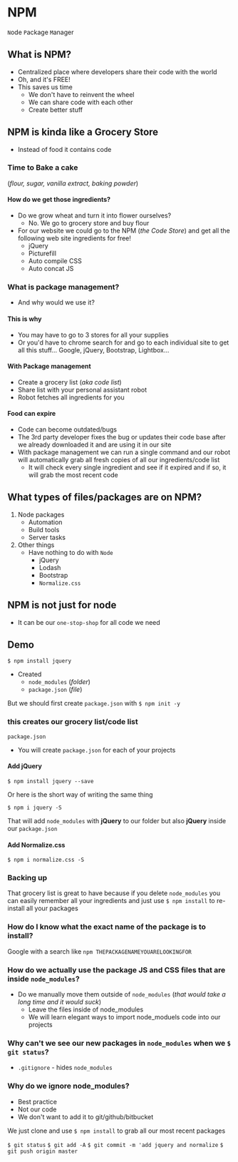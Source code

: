 # NPM
`N`ode
`P`ackage
`M`anager

## What is NPM?
* Centralized place where developers share their code with the world
* Oh, and it's FREE!
* This saves us time
    - We don't have to reinvent the wheel
    - We can share code with each other
    - Create better stuff

## NPM is kinda like a Grocery Store
* Instead of food it contains code

### Time to Bake a cake
(_flour, sugar, vanilla extract, baking powder_)

#### How do we get those ingredients?
* Do we grow wheat and turn it into flower ourselves?
    - No. We go to grocery store and buy flour
* For our website we could go to the NPM (_the Code Store_) and get all the following web site ingredients for free!
    - jQuery
    - Picturefill
    - Auto compile CSS
    - Auto concat JS

### What is package management?
* And why would we use it?

#### This is why
* You may have to go to 3 stores for all your supplies
* Or you'd have to chrome search for and go to each individual site to get all this stuff... Google, jQuery, Bootstrap, Lightbox...

#### With Package management
* Create a grocery list (_aka code list_)
* Share list with your personal assistant robot
* Robot fetches all ingredients for you

#### Food can expire
* Code can become outdated/bugs
* The 3rd party developer fixes the bug or updates their code base after we already downloaded it and are using it in our site
* With package management we can run a single command and our robot will automatically grab all fresh copies of all our ingredients/code list
    - It will check every single ingredient and see if it expired and if so, it will grab the most recent code

## What types of files/packages are on NPM?
1. Node packages
    * Automation
    * Build tools
    * Server tasks
2. Other things
    * Have nothing to do with `Node`
        - jQuery
        - Lodash
        - Bootstrap
        - `Normalize.css`

## NPM is not just for node
* It can be our `one-stop-shop` for all code we need

## Demo
`$ npm install jquery`

* Created 
    - `node_modules` (_folder_)
    - `package.json` (_file_)

But we should first create `package.json` with `$ npm init -y`

### this creates our grocery list/code list
`package.json`

* You will create `package.json` for each of your projects

#### Add jQuery

`$ npm install jquery --save`

Or here is the short way of writing the same thing

`$ npm i jquery -S`

That will add `node_modules` with **jQuery** to our folder but also **jQuery** inside our `package.json`

#### Add Normalize.css

`$ npm i normalize.css -S`

### Backing up
That grocery list is great to have because if you delete `node_modules` you can easily remember all your ingredients and just use `$ npm install` to re-install all your packages

### How do I know what the exact name of the package is to install?
Google with a search like `npm THEPACKAGENAMEYOUARELOOKINGFOR`

### How do we actually use the package JS and CSS files that are inside `node_modules`?
* Do we manually move them outside of `node_modules` (_that would take a long time and it would suck_)
    - Leave the files inside of node_modules
    - We will learn elegant ways to import node_moduels code into our projects

### Why can't we see our new packages in `node_modules` when we `$ git status`?
* `.gitignore` - hides `node_modules`

### Why do we ignore node_modules?
* Best practice
* Not our code
* We don't want to add it to git/github/bitbucket

We just clone and use `$ npm install` to grab all our most recent packages

`$ git status`
`$ git add -A`
`$ git commit -m 'add jquery and normalize`
`$ git push origin master`


